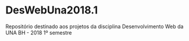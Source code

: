 # DesWebUna2018.1
Repositório destinado aos projetos da disciplina Desenvolvimento Web da UNA BH - 2018 1º semestre
